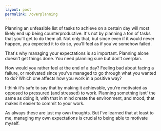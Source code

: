 ```yaml
---
layout: post
permalink: /overplanning
---
```

Planning an unfeasible list of tasks to achieve on a certain day will most likely end up being counterproductive.
It's not by planning a ton of tasks that you'll get to do them all.
Not only that, but since even if it would never happen, you expected it to do so, you'll feel as if you've somehow failed.

That's why managing your expectations is so important.
Planning alone doesn't get things done. You need planning sure but don't overplan.

How would you rather feel at the end of a day? Feeling bad about facing a failure, or motivated since you've managed to go through what you wanted to do?
Which one affects how you work in a positive way?

I think it's safe to say that by making it achievable, you're motivated as opposed to pressured (and stressed) to work.
Planning something isnt' the same as doing it, with that in mind create the environment, and mood, that makes it easier to commit to your work.

As always these are just my own thoughts.
But I've learned that at least to me, managing my own expectations is crucial to being able to motivate myself.